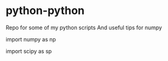 # python-python

Repo for some of my python scripts
And useful tips for numpy


import numpy as np

import scipy as sp
